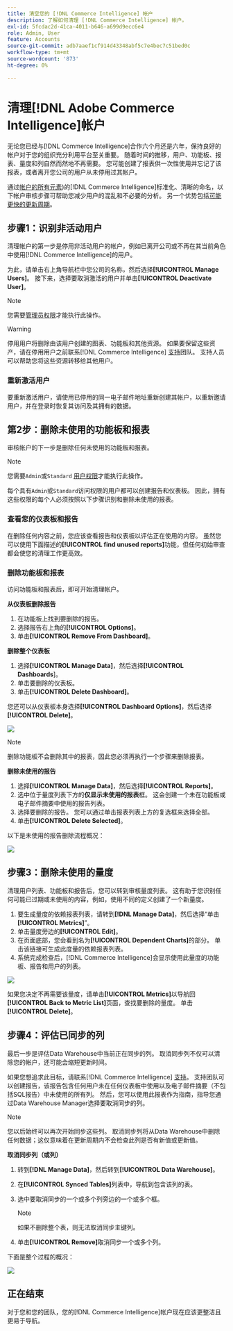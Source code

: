 ```yaml
---
title: 清空您的 [!DNL Commerce Intelligence] 帐户
description: 了解如何清理 [!DNL Commerce Intelligence] 帐户。
exl-id: 5fcdac2d-41ca-4011-b646-a699d9ecc6e4
role: Admin, User
feature: Accounts
source-git-commit: adb7aaef1cf914d43348abf5c7e4bec7c51bed0c
workflow-type: tm+mt
source-wordcount: '873'
ht-degree: 0%

---
```


# 清理[!DNL Adobe Commerce Intelligence]帐户

无论您已经与[!DNL Commerce Intelligence]合作六个月还是六年，保持良好的帐户对于您的组织充分利用平台至关重要。 随着时间的推移，用户、功能板、报表、量度和列自然而然地不再需要。 您可能创建了报表供一次性使用并忘记了该报表，或者离开您公司的用户从未停用过其帐户。

通过[帐户的所有元素](../best-practices/naming-elements.md))的[!DNL Commerce Intelligence]标准化、清晰的命名，以下帐户审核步骤可帮助您减少用户的混乱和不必要的分析。 另一个优势包括[可能更快的更新周期](../best-practices/reduce-update-cycle-time.md)。

## 步骤1：识别非活动用户

清理帐户的第一步是停用非活动用户的帐户，例如已离开公司或不再在其当前角色中使用[!DNL Commerce Intelligence]的用户。

为此，请单击右上角导航栏中您公司的名称，然后选择&#x200B;**[!UICONTROL Manage Users]**。 接下来，选择要取消激活的用户并单击&#x200B;**[!UICONTROL Deactivate User]**。

>[!NOTE]
>
>您需要[管理员权限](../administrator/user-management/user-management.md)才能执行此操作。

>[!WARNING]
>
>停用用户将删除由该用户创建的图表、功能板和其他资源。 如果要保留这些资产，请在停用用户之前联系[!DNL Commerce Intelligence] [支持](../guide-overview.md#Submitting-a-Support-Ticket)团队。 支持人员可以帮助您将这些资源转移给其他用户。

### 重新激活用户

要重新激活用户，请使用已停用的同一电子邮件地址重新创建其帐户，以重新邀请用户，并在登录时恢复其访问及其拥有的数据。

## 第2步：删除未使用的功能板和报表

审核帐户的下一步是删除任何未使用的功能板和报表。

>[!NOTE]
>
>您需要`Admin`或`Standard` [用户权限](../administrator/user-management/user-management.md)才能执行此操作。

每个具有`Admin`或`Standard`访问权限的用户都可以创建报告和仪表板。 因此，拥有这些权限的每个人必须按照以下步骤识别和删除未使用的报表。

### 查看您的仪表板和报告

在删除任何内容之前，您应该查看报告和仪表板以评估正在使用的内容。 虽然您可以使用下面描述的&#x200B;**[!UICONTROL find unused reports]**&#x200B;功能，但任何初始审查都会使您的清理工作更高效。

### 删除功能板和报表

访问功能板和报表后，即可开始清理帐户。

**从仪表板删除报告**

1. 在功能板上找到要删除的报告。
1. 选择报告右上角的&#x200B;**[!UICONTROL Options]**。
1. 单击&#x200B;**[!UICONTROL Remove From Dashboard]**。

**删除整个仪表板**

1. 选择&#x200B;**[!UICONTROL Manage Data]**，然后选择&#x200B;**[!UICONTROL Dashboards**]。
1. 单击要删除的仪表板。
1. 单击&#x200B;**[!UICONTROL Delete Dashboard]**。

您还可以从仪表板本身选择&#x200B;**[!UICONTROL Dashboard Options]**，然后选择&#x200B;**[!UICONTROL Delete]**。

![](../../mbi/assets/Delete_from_dashboard.png)

>[!NOTE]
>
>删除功能板不会删除其中的报表，因此您必须再执行一个步骤来删除报表。

**删除未使用的报告**

1. 选择&#x200B;**[!UICONTROL Manage Data]**，然后选择&#x200B;**[!UICONTROL Reports]**。
1. 选中位于量度列表下方的&#x200B;**仅显示未使用的报表**&#x200B;框。 这会创建一个未在功能板或电子邮件摘要中使用的报告列表。
1. 选择要删除的报告。 您可以通过单击报表列表上方的复选框来选择全部。
1. 单击&#x200B;**[!UICONTROL Delete Selected]**。

以下是未使用的报告删除流程概况：

![](../../mbi/assets/unused_reports.png)

## 步骤3：删除未使用的量度

清理用户列表、功能板和报告后，您可以转到审核量度列表。 这有助于您识别任何可能已过期或未使用的内容，例如，使用不同的定义创建了一个新量度。

1. 要生成量度的依赖报表列表，请转到&#x200B;**[!DNL Manage Data]**，然后选择“单击&#x200B;**[!UICONTROL Metrics]**”。
1. 单击量度旁边的&#x200B;**[!UICONTROL Edit]**。
1. 在页面底部，您会看到名为&#x200B;**[!UICONTROL Dependent Charts]**&#x200B;的部分。 单击该链接可生成此度量的依赖报表列表。
1. 系统完成检查后，[!DNL Commerce Intelligence]会显示使用此量度的功能板、报告和用户的列表。

![](../../mbi/assets/report_dependecies.png)

如果您决定不再需要该量度，请单击&#x200B;**[!UICONTROL Metrics]**&#x200B;以导航回&#x200B;**[!UICONTROL Back to Metric List]**&#x200B;页面，查找要删除的量度。 单击&#x200B;**[!UICONTROL Delete]**。

## 步骤4：评估已同步的列

最后一步是评估Data Warehouse中当前正在同步的列。 取消同步列不仅可以清除您的帐户，还可能会缩短更新时间。

如果您想追求此目标，请联系[!DNL Commerce Intelligence] [支持](../guide-overview.md#Submitting-a-Support-Ticket)。 支持团队可以创建报告，该报告包含任何用户未在任何仪表板中使用以及电子邮件摘要（不包括SQL报告）中未使用的所有列。 然后，您可以使用此报表作为指南，指导您通过Data Warehouse Manager选择要取消同步的列。

>[!NOTE]
>
>您以后始终可以再次开始同步这些列。 取消同步列将从Data Warehouse中删除任何数据；这仅意味着在更新周期内不会检查此列是否有新值或更新值。

**取消同步列（或列）**

1. 转到&#x200B;**[!DNL Manage Data]**，然后转到&#x200B;**[!UICONTROL Data Warehouse]**。
1. 在&#x200B;**[!UICONTROL Synced Tables]**&#x200B;列表中，导航到包含该列的表。
1. 选中要取消同步的一个或多个列旁边的一个或多个框。
   >[!NOTE]
   >
   >如果不删除整个表，则无法取消同步主键列。

1. 单击&#x200B;**[!UICONTROL Remove]**&#x200B;取消同步一个或多个列。

下面是整个过程的概况：

![](../../mbi/assets/drop_column.png)

## 正在结束

对于您和您的团队，您的[!DNL Commerce Intelligence]帐户现在应该更整洁且更易于导航。
